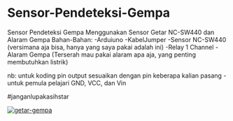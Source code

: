 # Sensor-Pendeteksi-Gempa
Sensor Pendeteksi Gempa Menggunakan Sensor Getar NC-SW440 dan Alaram Gempa
Bahan-Bahan:
-Arduiuno
-KabelJumper
-Sensor NC-SW440 (versimana aja bisa, hanya yang saya pakai adalah ini)
-Relay 1 Channel
-Alaram Gempa (Terserah mau pakai alaram apa aja, yang penting membutuhkan listrik)

nb: untuk koding pin output sesuaikan dengan pin keberapa kalian pasang
-untuk pemula pelajari GND, VCC, dan Vin

#janganlupakasihstar





<a href="https://ibb.co/GFTBTMM"><img src="https://i.ibb.co/N7SQSNN/getar-gempa.jpg" alt="getar-gempa" border="0"></a>
